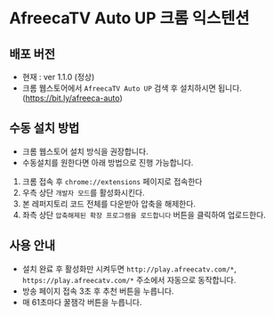 # AfreecaTV Auto UP 크롬 익스텐션
## 배포 버전
- 현재 : ver 1.1.0 (정상)
- 크롬 웹스토어에서 ```AfreecaTV Auto UP``` 검색 후 설치하시면 됩니다. (https://bit.ly/afreeca-auto)
## 수동 설치 방법
- 크롬 웹스토어 설치 방식을 권장합니다.
- 수동설치를 원한다면 아래 방법으로 진행 가능합니다.
1. 크롬 접속 후 ```chrome://extensions``` 페이지로 접속한다  
2. 우측 상단 ```개발자 모드```를 활성화시킨다.  
3. 본 레퍼지토리 코드 전체를 다운받아 압축을 해제한다.  
4. 좌측 상단 ```압축해제된 확장 프로그램을 로드합니다``` 버튼을 클릭하여 업로드한다.
## 사용 안내
- 설치 완료 후 활성화만 시켜두면 ```http://play.afreecatv.com/*```, ```https://play.afreecatv.com/*``` 주소에서 자동으로 동작합니다.
- 방송 페이지 접속 3초 후 추천 버튼을 누릅니다.
- 매 61초마다 꿀잼각 버튼을 누릅니다.
